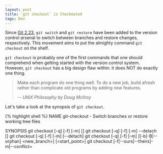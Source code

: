 ```yaml
---
layout: post
title: `git checkout` is Checkmated
tags: Dev
---
```


Since [Git 2.23](https://www.infoq.com/news/2019/08/git-2-23-switch-restore/), `git switch` and `git restore` have been added to the version control arsenal to switch between branches and restore changes, respectively. This movement aims to put the almighty command `git checkout` on the shelf.

`git checkout` is probably one of the first commands that one should comprehend when getting started with the version control system. However, `git checkout` has a big design flaw within: it does NOT do exactly one thing.

> Make each program do one thing well. To do a new job, build afresh rather than complicate old programs by adding new features.
> 
> -- *UNIX Philosophy by Doug McIlroy*

Let's take a look at the synopsis of `git checkout`.

{% highlight shell %}
NAME
   git-checkout - Switch branches or restore working tree files

SYNOPSIS
   git checkout [-q] [-f] [-m] [<branch>]
   git checkout [-q] [-f] [-m] --detach [<branch>]
   git checkout [-q] [-f] [-m] [--detach] <commit>
   git checkout [-q] [-f] [-m] [[-b|-B|--orphan] <new_branch>] [<start_point>]
   git checkout [-f|--ours|--theirs|-m|--conflict=<style>] [<tree-ish>] [--] <pathspec>...
   git checkout [-f|--ours|--theirs|-m|--conflict=<style>] [<tree-ish>] --pathspec-from-file=<file> [--pathspec-file-nul]
   git checkout (-p|--patch) [<tree-ish>] [--] [<pathspec>...]
{% endhighlight %}

`git checkout` does two very different things, and accepts very different forms of parameters when doing them. It creates confusions, dysfunctions, and frustrations. To address this problem, the two main functionalities of `git checkout` is now splitted into two: `git switch` and `git restore`. `git checkout` will be, on the other hand, put to euthanasia in the foreseeable future.

And how do we use the `git switch` command? The most used actions are definitely switching to and creating a branch.

- `git switch my-branch` replaces `git checkout my-branch`
- `git switch -c new-branch` replaces `git checkout -b new-branch`

Another action simplified by the addition of `git switch` is creating a local branch that tracks a remote branch. Before `git switch`, one needs to go through the mess of

`git checkout --track origin/remote_branch`

,or even

`git checkout --track -b remote_branch origin/remote_branch`

in earlier git versions. After the update, `git switch remote_branch` will do the job simple and elegant (all commands above creates a local branch named `remote_branch` which tracks the remote branch named `remote_branch`.

## References

- [InfoQ](https://www.infoq.com/news/2019/08/git-2-23-switch-restore/)
- [Offcial doc: git checkout](https://git-scm.com/docs/git-checkout)
- [A blog about git checkout](https://redfin.engineering/two-commits-that-wrecked-the-user-experience-of-git-f0075b77eab1)
